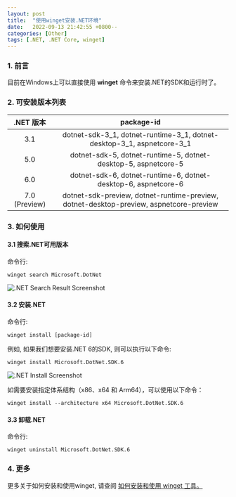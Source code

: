 ```yaml
---
layout: post
title:  "使用winget安装.NET环境"
date:   2022-09-13 21:42:55 +0800--
categories: [Other]
tags: [.NET, .NET Core, winget]  
---
```


### 1. 前言
目前在Windows上可以直接使用 **winget** 命令来安装.NET的SDK和运行时了。

### 2. 可安装版本列表
| .NET 版本	 | package-id | 
| :----: |:----: | 
| 3.1 | dotnet-sdk-3_1, dotnet-runtime-3_1, dotnet-desktop-3_1, aspnetcore-3_1 | 
| 5.0 | dotnet-sdk-5, dotnet-runtime-5, dotnet-desktop-5, aspnetcore-5 | 
| 6.0 | dotnet-sdk-6, dotnet-runtime-6, dotnet-desktop-6, aspnetcore-6 | 
| 7.0 (Preview)	 | dotnet-sdk-preview, dotnet-runtime-preview, dotnet-desktop-preview, aspnetcore-preview | 

### 3. 如何使用

#### 3.1 搜索.NET可用版本
命令行:
```
winget search Microsoft.DotNet
```
![.NET Search Result Screenshot](https://devblogs.microsoft.com/dotnet/wp-content/uploads/sites/10/2022/09/Search-Dotnet-New.png)

#### 3.2 安装.NET
命令行:
```
winget install [package-id]
```

例如, 如果我们想要安装.NET 6的SDK, 则可以执行以下命令:
```
winget install Microsoft.DotNet.SDK.6
```
![.NET Install Screenshot](https://devblogs.microsoft.com/dotnet/wp-content/uploads/sites/10/2022/09/Install-Dotnet-New.png)

如需要安装指定体系结构（x86、x64 和 Arm64），可以使用以下命令：
```
winget install --architecture x64 Microsoft.DotNet.SDK.6
```
#### 3.3 卸载.NET
命令行:
```
winget uninstall Microsoft.DotNet.SDK.6
```

### 4. 更多
更多关于如何安装和使用winget, 请查阅 [如何安装和使用 winget 工具。](https://docs.microsoft.com/windows/package-manager/winget/)
